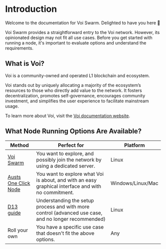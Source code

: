 # Introduction

Welcome to the documentation for Voi Swarm. Delighted to have you here :tophat:

Voi Swarm provides a straightforward entry to the Voi network. However, its opinionated design may not fit all use cases.
Before you get started with running a node, it's important to evaluate options and understand the requirements.

## What is Voi?

Voi is a community-owned and operated L1 blockchain and ecosystem.

Voi stands out
by uniquely allocating a majority of the ecosystem’s resources to those who directly add value to the network.
It fosters decentralization, promotes self-governance, encourages community investment,
and simplifies the user experience to facilitate mainstream usage.

To learn more about Voi, visit the [Voi documentation website](https://docs.voi.network).

## What Node Running Options Are Available?

| Method                                                                | Perfect for                                                                                          | Platform          |
|-----------------------------------------------------------------------|------------------------------------------------------------------------------------------------------|-------------------|
| [Voi Swarm](../../installation/system-requirements)                   | You want to explore, and possibly join the network by using a dedicated server.                      | Linux             |
| [Austs One Click Node](https://github.com/AustP/austs-one-click-node) | You want to explore what Voi is about, and with an easy graphical interface and with no commitment.  | Windows/Linux/Mac |
| [D13 guide](https://d13.co/posts/set-up-voi-participation-node/)      | Understanding the setup process and with more control (advanced use case, and no longer recommended) | Linux             |
| Roll your own                                                         | You have a specific use case that doesn't fit the above options.                                     | Any               |
